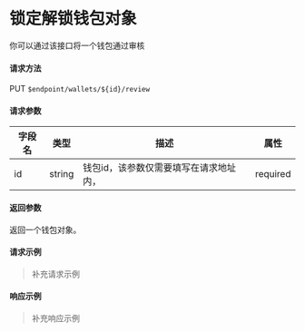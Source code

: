 # 锁定解锁钱包对象

你可以通过该接口将一个钱包通过审核

#### 请求方法

PUT `$endpoint/wallets/${id}/review`

#### 请求参数

| 字段名         | 类型        | 描述                                                         | 属性          |
| -------------- | ----------- | ------------------------------------------------------------ | ------------- |
| id         | string      | 钱包id，该参数仅需要填写在请求地址内， | required      |

#### 返回参数

返回一个钱包对象。

#### 请求示例

> 补充请求示例

#### 响应示例

> 补充响应示例
